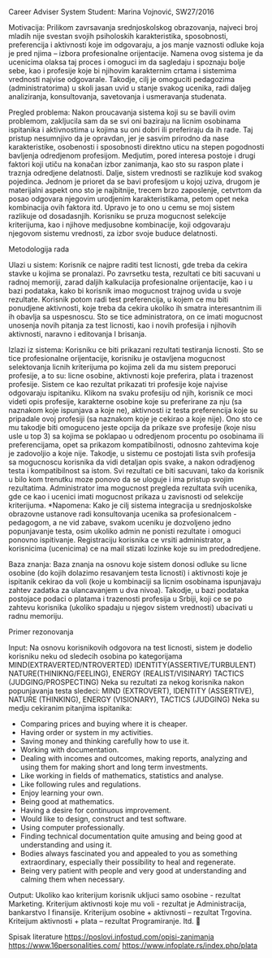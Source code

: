 Career Adviser System
Student: Marina Vojnović, SW27/2016

Motivacija:
Prilikom zavrsavanja srednjoskolskog obrazovanja, najveci broj mladih nije svestan svojih psiholoskih karakteristika, sposobnosti, preferencija i aktivnosti koje im odgovaraju, a jos manje vaznosti odluke koja je pred njima – izbora profesionalne orijentacije. Namena ovog sistema je da ucenicima olaksa taj proces i omoguci im da sagledaju i spoznaju bolje sebe, kao i profesije koje bi njihovim karakternim crtama i sistemima vrednosti najvise odgovarale. Takodje, cilj je omoguciti pedagozima (administratorima) u skoli jasan uvid u stanje svakog ucenika, radi daljeg analiziranja, konsultovanja, savetovanja i usmeravanja studenata.

Pregled problema:
Nakon proucavanja sistema koji su se bavili ovim problemom, zakljucila sam da se svi oni baziraju na licnim osobinama ispitanika i aktivnostima u kojima su oni dobri ili preferiraju da ih rade. Taj pristup nesumnjivo da je opravdan, jer je sasvim prirodno da nase karakteristike, osobenosti i sposobnosti direktno uticu na stepen pogodnosti bavljenja odredjenom profesijom. Medjutim, pored interesa postoje i drugi faktori koji utiču na konačan izbor zanimanja, kao sto su raspon plate i traznja odredjene delatnosti. Dalje, sistem vrednosti se razlikuje kod svakog pojedinca. Jednom je prioret da se bavi profesijom u kojoj uziva, drugom je materijalni aspekt ono sto je najbitnije, trecem brzo zaposlenje, cetvrtom da posao odgovara njegovim urodjenim karakteristikama, petom opet neka kombinacija ovih faktora itd. Upravo je to ono u cemu se moj sistem razlikuje od dosadasnjih. Korisniku se pruza mogucnost selekcije kriterijuma, kao i njihove medjusobne kombinacije, koji odgovaraju njegovom sistemu vrednosti, za izbor svoje buduce delatnosti. 

Metodologija rada

Ulazi u sistem:
Korisnik ce najpre raditi test licnosti, gde treba da cekira stavke u kojima se pronalazi. Po zavrsetku testa, rezultati ce biti sacuvani u radnoj memoriji, zarad daljih kalkulacija profesionalne orijentacije, kao i u bazi podataka, kako bi korisnik imao mogucnost trajnog uvida u svoje rezultate. Korisnik potom radi test preferencija, u kojem ce mu biti ponudjene aktivnosti, koje treba da cekira ukoliko ih smatra interesantnim ili ih obavlja sa uspesnoscu.
Sto se tice administratora, on ce imati mogucnost unosenja novih pitanja za test licnosti, kao i novih profesija i njihovih aktivnosti, naravno i editovanja I brisanja.
 

Izlazi iz sistema:
Korisniku ce biti prikazani rezultati testiranja licnosti. 
Sto se tice profesionalne orijentacije, korisniku je ostavljena mogucnost selektovanja licnih kriterijuma po kojima zeli da mu sistem preporuci profesije, a to su: licne osobine, aktivnosti koje preferira, plata i trazenost profesije. Sistem ce kao rezultat prikazati tri profesije koje najvise odgovaraju ispitaniku. Klikom na svaku profesiju od njih, korisnik ce moci videti opis profesije, karakterne osobine koje su preferirane za nju (sa naznakom koje ispunjava a koje ne), aktivnosti iz testa preferencija koje su pripadale ovoj profesiji (sa naznakom koje je cekirao a koje nije).
Ono sto ce mu takodje biti omoguceno jeste opcija da prikaze sve profesije (koje nisu usle u top 3) sa kojima se poklapao u odredjenom procentu po osobinama ili preferencijama, opet sa prikazom kompatibilnosti, odnosno zahtevima koje je zadovoljio a koje nije.
Takodje, u sistemu ce postojati lista svih profesija sa mogucnoscu korisnika da vidi detaljan opis svake, a nakon odradjenog testa i kompatibilnost sa istom.
Svi rezultati ce biti sacuvani, tako da korisnik u bilo kom trenutku moze ponovo da se uloguje i ima pristup svojim rezultatima. 
Administrator ima mogucnost pregleda rezultata svih ucenika, gde ce kao i ucenici imati mogucnost prikaza u zavisnosti od selekcije kriterijuma.
*Napomena: Kako je cilj sistema integracija u srednjoskolske obrazovne ustanove radi konsultovanja ucenika sa profesionalcem - pedagogom, a ne vid zabave, svakom uceniku je dozvoljeno jedno popunjavanje testa, osim ukoliko admin ne ponisti rezultate i omoguci ponovno ispitivanje. Registraciju korisnika ce vrsiti administrator, a korisnicima (ucenicima) ce na mail stizati lozinke koje su im predodredjene.

Baza znanja:
Baza znanja na osnovu koje sistem donosi odluke su licne osobine (do kojih dolazimo resavanjem testa licnosti) i aktivnosti koje je ispitanik cekirao da voli (koje u kombinaciji sa licnim osobinama ispunjavaju zahtev zadatka za ulancavanjem u dva nivoa). Takodje, u bazi podataka postojace podaci o platama i trazenosti profesija u Srbiji, koji ce se po zahtevu korisnika (ukoliko spadaju u njegov sistem vrednosti) ubacivati u radnu memoriju. 

Primer rezonovanja

Input:
Na osnovu korisnikovih odgovora na test licnosti, sistem je dodelio korisniku neku od sledecih osobina po kategorijama
MIND(EXTRAVERTED/NTROVERTED)
IDENTITY(ASSERTIVE/TURBULENT)
NATURE(THINIKNG/FEELING), 
ENERGY (REALIST/VISINARY) 
TACTICS (JUDGING/PROSPECTING)
Neka su rezultati za nekog korisnika nakon popunjavanja testa sledeci:
MIND (EXTROVERT), IDENTITY (ASSERTIVE), NATURE (THINKING), ENERGY (VISIONARY), TACTICS (JUDGING) 
Neka su medju cekiranim pitanjima ispitanika:
-	Comparing prices and buying where it is cheaper. 
-	Having order or system in my activities. 
-	Saving money and thinking carefully how to use it.
-	Working with documentation. 
-	Dealing with incomes and outcomes, making reports, analyzing and using them for making short and long term investments. 
-	Like working in fields of mathematics, statistics and analyse. 
-	Like following rules and regulations. 
-	Enjoy learning your own.
-	Being good at mathematics.
-	Having a desire for continuous improvement.
-	Would like to design, construct and test software.
-	Using computer professionally.
-	Finding technical documentation quite amusing and being good at understanding and using it.
-	Bodies always fascinated you and appealed to you as something extraordinary, especially their possibility to heal and regenerate.
-	Being very patient with people and very good at understanding and calming them when necessary.

Output:
Ukoliko kao kriterijum korisnik ukljuci samo osobine - rezultat Marketing.
Kriterijum aktivnosti koje mu voli - rezultat je Administracija, bankarstvo I finansije.
Kriterijum osobine + aktivnosti – rezultat Trgovina.
Kriteijum aktivnosti + plata – rezultat Programiranje.
Itd. 

Spisak literature
https://poslovi.infostud.com/opisi-zanimanja
https://www.16personalities.com/
https://www.infoplate.rs/index.php/plata


